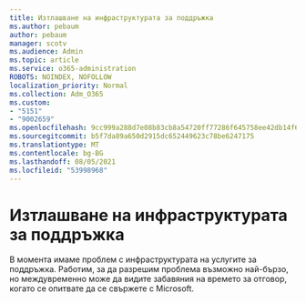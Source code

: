 ```yaml
---
title: Изтлашване на инфраструктурата за поддръжка
ms.author: pebaum
author: pebaum
manager: scotv
ms.audience: Admin
ms.topic: article
ms.service: o365-administration
ROBOTS: NOINDEX, NOFOLLOW
localization_priority: Normal
ms.collection: Adm_O365
ms.custom:
- "5151"
- "9002659"
ms.openlocfilehash: 9cc999a288d7e08b83cb8a54720ff77286f645758ee42db14f68057b0edc3e46
ms.sourcegitcommit: b5f7da89a650d2915dc652449623c78be6247175
ms.translationtype: MT
ms.contentlocale: bg-BG
ms.lasthandoff: 08/05/2021
ms.locfileid: "53998968"
---
```

# <a name="support-service-infrastructure-outage"></a>Изтлашване на инфраструктурата за поддръжка

В момента имаме проблем с инфраструктурата на услугите за поддръжка. Работим, за да разрешим проблема възможно най-бързо, но междувременно може да видите забавяния на времето за отговор, когато се опитвате да се свържете с Microsoft.
